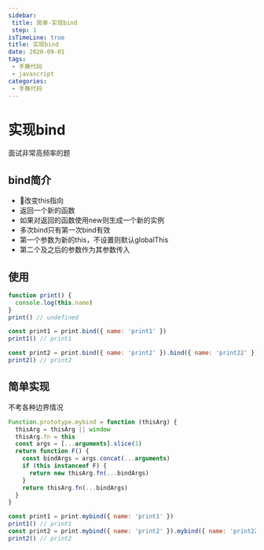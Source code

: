 ```yaml
---
sidebar:
 title: 简单-实现bind
 step: 1
isTimeLine: true
title: 实现bind
date: 2020-09-01
tags:
 - 手撕代码
 - javascript
categories:
 - 手撕代码
---
```

# 实现bind

面试非常高频率的题
## bind简介
* 改变this指向
* 返回一个新的函数
* 如果对返回的函数使用new则生成一个新的实例
* 多次bind只有第一次bind有效
* 第一个参数为新的this，不设置则默认globalThis
* 第二个及之后的参数作为其参数传入

## 使用
```js
function print() {
  console.log(this.name)
}
print() // undefined

const print1 = print.bind({ name: 'print1' })
print1() // print1

const print2 = print.bind({ name: 'print2' }).bind({ name: 'print22' })
print2() // print2
```

## 简单实现
不考各种边界情况
```js
Function.prototype.mybind = function (thisArg) {
  thisArg = thisArg || window
  thisArg.fn = this
  const args = [...arguments].slice(1)
  return function F() {
    const bindArgs = args.concat(...arguments)
    if (this instanceof F) {
      return new thisArg.fn(...bindArgs)
    }
    return thisArg.fn(...bindArgs)
  }
}

const print1 = print.mybind({ name: 'print1' })
print1() // print1
const print2 = print.mybind({ name: 'print2' }).mybind({ name: 'print22' })
print2() // print2
```

